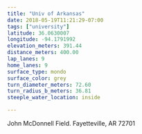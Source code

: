 ```yaml
---
title: "Univ of Arkansas"
date: 2018-05-19T11:21:29-07:00
tags: ["university"]
latitude: 36.0630007
longitude: -94.1791992
elevation_meters: 391.44
distance_meters: 400.00
lap_lanes: 9
home_lanes: 9
surface_type: mondo
surface_color: grey
turn_diameter_meters: 72.60
turn_radius_b_meters: 36.81
steeple_water_location: inside

---
```

John McDonnell Field. Fayetteville, AR 72701
<!--more-->
